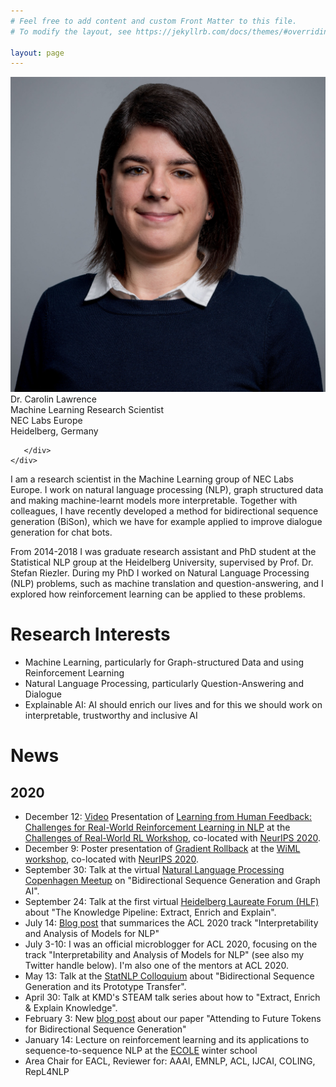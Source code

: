 ```yaml
---
# Feel free to add content and custom Front Matter to this file.
# To modify the layout, see https://jekyllrb.com/docs/themes/#overriding-theme-defaults

layout: page
---
```

<div class="grid">
    <div class="col-1-2">
       <div class="content">
            <img src="/images/picture.jpg" alt="Profile">
       </div>
    </div>
    <div class="col-1-2">
       <div class="content">
       Dr. Carolin Lawrence<br/>
       Machine Learning Research Scientist<br/>
       NEC Labs Europe<br/>
       Heidelberg, Germany<br/>
       
       </div>
    </div>
</div>

I am a research scientist in the Machine Learning group of NEC Labs Europe. I work on natural language processing (NLP), graph structured data and making machine-learnt models more interpretable. Together with colleagues, I have recently developed a method for bidirectional sequence generation (BiSon), which we have for example applied to improve dialogue generation for chat bots.

From 2014-2018 I was graduate research assistant and PhD student at the Statistical NLP group at the Heidelberg University, supervised by Prof. Dr. Stefan Riezler. During my PhD I worked on Natural Language Processing (NLP) problems, such as machine translation and question-answering, and I explored how reinforcement learning can be applied to these problems.

# Research Interests
* Machine Learning, particularly for Graph-structured Data and using Reinforcement Learning
* Natural Language Processing, particularly Question-Answering and Dialogue
* Explainable AI: AI should enrich our lives and for this we should work on interpretable, trustworthy and inclusive AI


# News
## 2020
* December 12: <a href="https://slideslive.com/38943164">Video</a> Presentation of <a href="https://arxiv.org/abs/2011.02511">Learning from Human Feedback: Challenges for Real-World Reinforcement Learning in NLP</a> at the <a href="https://sites.google.com/view/neurips2020rwrl">Challenges of Real-World RL Workshop</a>, co-located with <a href="https://neurips.cc/">NeurIPS 2020</a>.
* December 9: Poster presentation of <a href="https://arxiv.org/abs/2010.05516">Gradient Rollback</a> at the <a href="https://wimlworkshop.org/neurips2020/">WiML workshop</a>, co-located with <a href="https://neurips.cc/">NeurIPS 2020</a>.
* September 30: Talk at the virtual <a href="https://www.meetup.com/Natural-Language-Processing-Copenhagen-Meetup/events/268319728/">Natural Language Processing Copenhagen Meetup</a> on "Bidirectional Sequence Generation and Graph AI".
* September 24: Talk at the first virtual <a href="https://www.heidelberg-laureate-forum.org/">Heidelberg Laureate Forum (HLF)</a> about "The Knowledge Pipeline: Extract, Enrich and Explain".
* July 14: <a href="https://medium.com/@lawrence.carolin/interpretability-and-analysis-of-models-for-nlp-e6b977ac1dc6?source=friends_link&sk=02f3219600aebb081169e58354ff4b39">Blog post</a> that summarices the ACL 2020 track "Interpretability and Analysis of Models for NLP"
* July 3-10: I was an official microblogger for ACL 2020, focusing on the track "Interpretability and Analysis of Models for NLP" (see also my Twitter handle below). I'm also one of the mentors at ACL 2020.
* May 13: Talk at the <a href="https://www.cl.uni-heidelberg.de/colloquium/statnlp/">StatNLP Colloquium</a> about "Bidirectional Sequence Generation and its Prototype Transfer".
* April 30: Talk at KMD's STEAM talk series about how to "Extract, Enrich & Explain Knowledge".
* February 3: New <a href="https://www.neclab.eu/blog/attending-to-future-tokens-for-bidirectional-sequence-generation">blog post</a> about our paper "Attending to Future Tokens for Bidirectional Sequence Generation"
* January 14: Lecture on reinforcement learning and its applications to sequence-to-sequence NLP at the <a href="https://ecole-itn.eu/">ECOLE</a> winter school
* Area Chair for EACL, Reviewer for: AAAI, EMNLP, ACL, IJCAI, COLING, RepL4NLP



<!--- <a href=''></a> --->

<!--Other years-->
